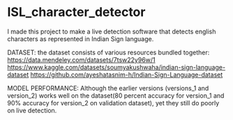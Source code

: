 # ISL_character_detector
I made this project to make a live detection software that detects english characters as represented in Indian Sign language.

DATASET:
the dataset consists of various resources bundled together:
https://data.mendeley.com/datasets/7tsw22y96w/1
https://www.kaggle.com/datasets/soumyakushwaha/indian-sign-language-dataset
https://github.com/ayeshatasnim-h/Indian-Sign-Language-dataset

MODEL PERFORMANCE:
Although the earlier versions (versions_1 and version_2) works well on the dataset(80 percent accuracy for version_1 and 90% accuracy for version_2 on validation dataset), yet they still do poorly on live detection.